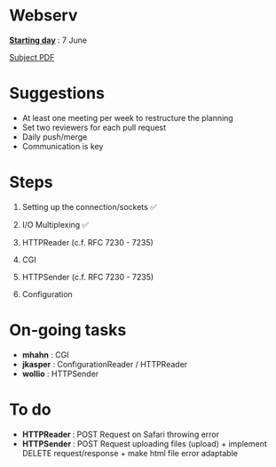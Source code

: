 # Webserv

<strong><ins>Starting day</ins></strong> : 7 June

[Subject PDF](https://github.com/williamollio/webserv/blob/master/subject.pdf)

# Suggestions

- At least one meeting per week to restructure the planning
- Set two reviewers for each pull request
- Daily push/merge
- Communication is key

# Steps

1. Setting up the connection/sockets ✅
2. I/O Multiplexing ✅
3. HTTPReader (c.f. RFC 7230 - 7235)
4. CGI
5. HTTPSender (c.f. RFC 7230 - 7235)

6. Configuration

# On-going tasks

- <strong>mhahn</strong> : CGI
- <strong>jkasper</strong> : ConfigurationReader / HTTPReader
- <strong>wollio</strong> : HTTPSender

# To do
- <strong> HTTPReader </strong>: POST Request on Safari throwing error
- <strong> HTTPSender </strong> : POST Request uploading files (upload) + implement DELETE request/response + make html file error adaptable
